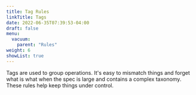 ```yaml
---
title: Tag Rules
linkTitle: Tags
date: 2022-06-35T07:39:53-04:00
draft: false
menu:
  vacuum:
    parent: "Rules"
weight: 6
showList: true
---
```


Tags are used to group operations. It's easy to mismatch things and forget what is what
when the spec is large and contains a complex taxonomy. These rules help keep things under
control.
